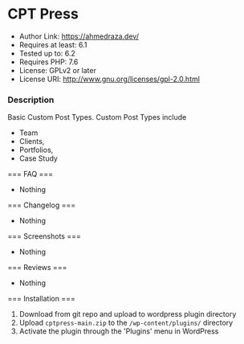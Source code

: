 CPT Press
=================

- Author Link: https://ahmedraza.dev/
- Requires at least: 6.1
- Tested up to: 6.2
- Requires PHP: 7.6
- License: GPLv2 or later
- License URI: http://www.gnu.org/licenses/gpl-2.0.html

### Description

Basic Custom Post Types. Custom Post Types include
- Team
- Clients,
- Portfolios,
- Case Study

=== FAQ ===
- Nothing

=== Changelog ===
- Nothing

=== Screenshots ===
- Nothing

=== Reviews ===
- Nothing

=== Installation ===

1. Download from git repo and upload to wordpress plugin directory
2. Upload `cptpress-main.zip` to the `/wp-content/plugins/` directory
3. Activate the plugin through the 'Plugins' menu in WordPress